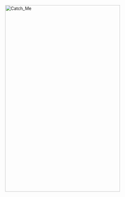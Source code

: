 <img src="https://github.com/user-attachments/assets/5564b064-ab8b-454b-95b1-aaab7f7f47a6" alt="Catch_Me" width="370" height="600"/>

